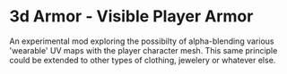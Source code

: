 3d Armor - Visible Player Armor
===============================

An experimental mod exploring the possibilty of alpha-blending various 'wearable' UV maps with the player character mesh. This same principle could be extended to other types of clothing, jewelery or whatever else.

